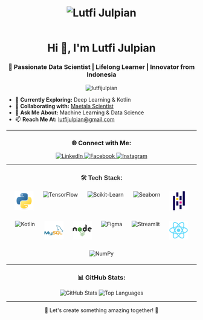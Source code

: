 <h1 align="center">
  <img src="(https://i.pinimg.com/originals/31/53/2d/31532d7d378053de3b8bf23c6e7bfae3.gif)" alt="Lutfi Julpian" style="margin-bottom: 20px;" />
</h1>
<h1 align="center"> 
  Hi 👋, I'm Lutfi Julpian
</h1>

<h3 align="center">🚀 Passionate Data Scientist | Lifelong Learner | Innovator from Indonesia</h3>

<p align="center"> 
  <img src="https://komarev.com/ghpvc/?username=lutfijulpian&label=Profile%20views&color=blue&style=plastic" alt="lutfijulpian" /> 
</p>

- 🌱 **Currently Exploring:** Deep Learning & Kotlin  
- 🤝 **Collaborating with:** [Maetala Scientist](#)  
- 💬 **Ask Me About:** Machine Learning & Data Science  
- 📫 **Reach Me At:** lutfijulpian@gmail.com  

---

<h3 align="center">🌐 Connect with Me:</h3>
<p align="center">
  <a href="https://linkedin.com/in/lutfi-julpian" target="blank">
    <img src="https://raw.githubusercontent.com/rahuldkjain/github-profile-readme-generator/master/src/images/icons/Social/linked-in-alt.svg" alt="LinkedIn" height="30" width="40" />
  </a>
  <a href="https://fb.com/lutfi.julpian" target="blank">
    <img src="https://raw.githubusercontent.com/rahuldkjain/github-profile-readme-generator/master/src/images/icons/Social/facebook.svg" alt="Facebook" height="30" width="40" />
  </a>
  <a href="https://instagram.com/ljulpian" target="blank">
    <img src="https://raw.githubusercontent.com/rahuldkjain/github-profile-readme-generator/master/src/images/icons/Social/instagram.svg" alt="Instagram" height="30" width="40" />
  </a>
</p>

---

<h3 align="center" style="font-family: Arial, sans-serif; color: #333;">🛠️ Tech Stack:</h3>
<p align="center" style="display: flex; flex-wrap: wrap; justify-content: center; gap: 25px; margin: 20px 0;">
  <a href="https://www.python.org" target="_blank" style="text-decoration: none;">
    <img src="https://raw.githubusercontent.com/devicons/devicon/master/icons/python/python-original.svg" alt="Python" width="50" height="50" style="transition: transform 0.3s;"/>
  </a>
  <a href="https://www.tensorflow.org" target="_blank" style="text-decoration: none;">
    <img src="https://www.vectorlogo.zone/logos/tensorflow/tensorflow-icon.svg" alt="TensorFlow" width="50" height="50" style="transition: transform 0.3s;"/>
  </a>
  <a href="https://scikit-learn.org/" target="_blank" style="text-decoration: none;">
    <img src="https://upload.wikimedia.org/wikipedia/commons/0/05/Scikit_learn_logo_small.svg" alt="Scikit-Learn" width="50" height="50" style="transition: transform 0.3s;"/>
  </a>
  <a href="https://seaborn.pydata.org/" target="_blank" style="text-decoration: none;">
    <img src="https://seaborn.pydata.org/_images/logo-mark-lightbg.svg" alt="Seaborn" width="50" height="50" style="transition: transform 0.3s;"/>
  </a>
  <a href="https://pandas.pydata.org/" target="_blank" style="text-decoration: none;">
    <img src="https://raw.githubusercontent.com/devicons/devicon/2ae2a900d2f041da66e950e4d48052658d850630/icons/pandas/pandas-original.svg" alt="Pandas" width="50" height="50" style="transition: transform 0.3s;"/>
  </a>
  <a href="https://kotlinlang.org" target="_blank" style="text-decoration: none;">
    <img src="https://www.vectorlogo.zone/logos/kotlinlang/kotlinlang-icon.svg" alt="Kotlin" width="50" height="50" style="transition: transform 0.3s;"/>
  </a>
  <a href="https://www.mysql.com/" target="_blank" style="text-decoration: none;">
    <img src="https://raw.githubusercontent.com/devicons/devicon/master/icons/mysql/mysql-original-wordmark.svg" alt="MySQL" width="50" height="50" style="transition: transform 0.3s;"/>
  </a>
  <a href="https://nodejs.org" target="_blank" style="text-decoration: none;">
    <img src="https://raw.githubusercontent.com/devicons/devicon/master/icons/nodejs/nodejs-original-wordmark.svg" alt="Node.js" width="50" height="50" style="transition: transform 0.3s;"/>
  </a>
  <a href="https://www.figma.com/" target="_blank" style="text-decoration: none;">
    <img src="https://www.vectorlogo.zone/logos/figma/figma-icon.svg" alt="Figma" width="50" height="50" style="transition: transform 0.3s;"/>
  </a>
  <a href="https://streamlit.io/" target="_blank" style="text-decoration: none;">
    <img src="https://streamlit.io/images/brand/streamlit-logo-primary-colormark-darktext.png" alt="Streamlit" width="50" height="50" style="transition: transform 0.3s;"/>
  </a>
  <a href="https://reactjs.org/" target="_blank" style="text-decoration: none;">
    <img src="https://raw.githubusercontent.com/devicons/devicon/master/icons/react/react-original.svg" alt="React" width="50" height="50" style="transition: transform 0.3s;"/>
  </a>
  <a href="https://numpy.org/" target="_blank" style="text-decoration: none;">
    <img src="https://numpy.org/images/logo.svg" alt="NumPy" width="50" height="50" style="transition: transform 0.3s;"/>
  </a>
</p>

---

<h3 align="center">📊 GitHub Stats:</h3>
<p align="center">
  <img src="https://github-readme-stats.vercel.app/api?username=lutfijulpian&show_icons=true&theme=radical" alt="GitHub Stats" width="400"/>
  <img src="https://github-readme-stats.vercel.app/api/top-langs?username=lutfijulpian&show_icons=true&theme=radical&layout=compact" alt="Top Languages" width="400"/>
</p>

---

<p align="center">
  🚀 Let's create something amazing together! 🌟
</p>
